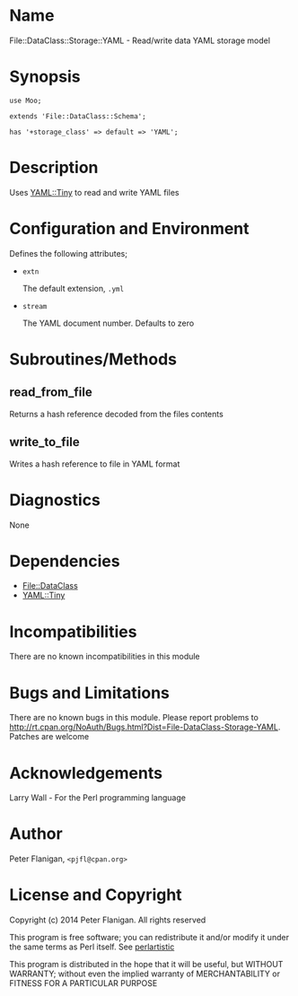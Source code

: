 # Name

File::DataClass::Storage::YAML - Read/write data YAML storage model

# Synopsis

    use Moo;

    extends 'File::DataClass::Schema';

    has '+storage_class' => default => 'YAML';

# Description

Uses [YAML::Tiny](https://metacpan.org/pod/YAML::Tiny) to read and write YAML files

# Configuration and Environment

Defines the following attributes;

- `extn`

    The default extension, `.yml`

- `stream`

    The YAML document number. Defaults to zero

# Subroutines/Methods

## read\_from\_file

Returns a hash reference decoded from the files contents

## write\_to\_file

Writes a hash reference to file in YAML format

# Diagnostics

None

# Dependencies

- [File::DataClass](https://metacpan.org/pod/File::DataClass)
- [YAML::Tiny](https://metacpan.org/pod/YAML::Tiny)

# Incompatibilities

There are no known incompatibilities in this module

# Bugs and Limitations

There are no known bugs in this module. Please report problems to
http://rt.cpan.org/NoAuth/Bugs.html?Dist=File-DataClass-Storage-YAML.
Patches are welcome

# Acknowledgements

Larry Wall - For the Perl programming language

# Author

Peter Flanigan, `<pjfl@cpan.org>`

# License and Copyright

Copyright (c) 2014 Peter Flanigan. All rights reserved

This program is free software; you can redistribute it and/or modify it
under the same terms as Perl itself. See [perlartistic](https://metacpan.org/pod/perlartistic)

This program is distributed in the hope that it will be useful,
but WITHOUT WARRANTY; without even the implied warranty of
MERCHANTABILITY or FITNESS FOR A PARTICULAR PURPOSE
